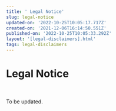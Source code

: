 ```yaml
---
title: ' Legal Notice'
slug: legal-notice
updated-on: '2022-10-25T10:05:17.717Z'
created-on: '2021-12-06T16:14:50.551Z'
published-on: '2022-10-25T10:05:33.292Z'
layout: '[legal-disclaimers].html'
tags: legal-disclaimers
---
```


Legal Notice
============

‍

To be updated.

‍
